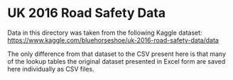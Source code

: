 # UK 2016 Road Safety Data

Data in this directory was taken from the following Kaggle dataset:
https://www.kaggle.com/bluehorseshoe/uk-2016-road-safety-data/data

The only difference from that dataset to the CSV present here is that many of the lookup 
tables the original dataset presented in Excel form are saved here individually as CSV files.


